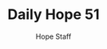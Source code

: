 ---
image: /assets/img/daily-hope-default-artwork.png
title: Daily Hope 51
number: 51
categories:
  - Daily Hope
author: Hope Staff
notes: Daily Hope 51
embed: >-
  <iframe style="border-radius:12px" src="https://open.spotify.com/embed/episode/0uz6K0lyQGO4voKFnCoDFP?utm_source=generator" width="100%" height="152" frameBorder="0" allowfullscreen="" allow="autoplay; clipboard-write; encrypted-media; fullscreen; picture-in-picture" loading="lazy"></iframe>
---